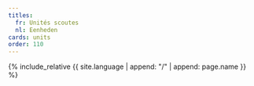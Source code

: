 ```yaml
---
titles:
  fr: Unités scoutes
  nl: Eenheden
cards: units
order: 110
---
```

{% include_relative {{ site.language | append: "/" | append: page.name }} %}
